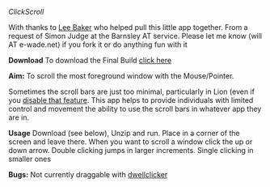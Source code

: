 *ClickScroll*

With thanks to [Lee Baker](http://leecbaker.com/) who helped pull this little app together.  From a request of Simon Judge at the Barnsley AT service. 
Please let me know (will AT e-wade.net) if you fork it or do anything fun with it

**Download**
To download the Final Build [click here](https://github.com/downloads/willwade/ClickScroll/ClickScroll.zip)

**Aim:**
To scroll the most foreground window with the Mouse/Pointer. 

Sometimes the scroll bars are just too minimal, particularly in Lion (even if you [disable that feature](http://www.nightlion.net/reviews/osx/2011/how-to-enable-and-make-scrollbars-in-osx-lion-visible/). This app helps to provide individuals with limited control and movement the ability to use the scroll bars in whatever app they are in. 

**Usage**
Download (see below), Unzip and run.
Place in a corner of the screen and leave there. When you want to scroll a window click the up or down arrow. Double clicking jumps in larger increments. Single clicking in smaller ones


**Bugs:**
Not currently draggable with [dwellclicker](http://dwellclick.com) 

